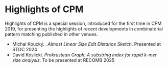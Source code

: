 # Highlights of CPM

Highlights of CPM is a special session, introduced for the first time in CPM 2019, for presenting the highlights of recent developments in combinatorial pattern matching published in other venues.

*  Michal Koucký. __Almost Linear Size Edit Distance Sketch_. Presented at STOC 2024
*  David Koslicki. _Prokrustean Graph: A substring index for rapid k-mer size
   analysis_. To be presented at RECOMB 2025
